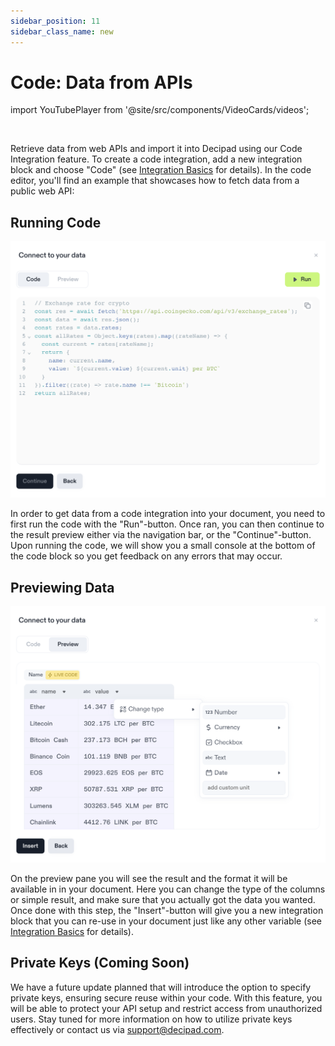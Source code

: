 ```yaml
---
sidebar_position: 11
sidebar_class_name: new
---
```


# Code: Data from APIs

import YouTubePlayer from '@site/src/components/VideoCards/videos';

<YouTubePlayer videoId="RMrxUdhKVlE" thumbnailUrl="/docs/img/thumbnails/thumbnail-code-integrations.png" />

<br />

Retrieve data from web APIs and import it into Decipad using our Code Integration feature. To create a code integration, add a new integration block and choose "Code" (see [Integration Basics](/docs/integrations/basics) for details). In the code editor, you'll find an example that showcases how to fetch data from a public web API:

## Running Code

![code editor](./img/code-codeeditor.png)

In order to get data from a code integration into your document, you need to first run the code with the "Run"-button. Once ran, you can then continue to the result preview either via the navigation bar, or the "Continue"-button. Upon running the code, we will show you a small console at the bottom of the code block so you get feedback on any errors that may occur.

## Previewing Data

![code editor](./img/code-preview.png)

On the preview pane you will see the result and the format it will be available in in your document. Here you can change the type of the columns or simple result, and make sure that you actually got the data you wanted. Once done with this step, the "Insert"-button will give you a new integration block that you can re-use in your document just like any other variable (see [Integration Basics](/docs/integrations/basics) for details).

## Private Keys (Coming Soon)

We have a future update planned that will introduce the option to specify private keys, ensuring secure reuse within your code. With this feature, you will be able to protect your API setup and restrict access from unauthorized users. Stay tuned for more information on how to utilize private keys effectively or contact us via [support@decipad.com](mailto:support@decipad.com).
